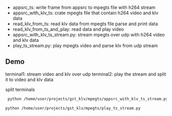 

- appsrc_ts: write frame from appsrc to mpegts file with h264 stream
- appsrc_with_klv_ts: crate mpegts file that contain h264 video and klv data
- read_klv_from_ts: read klv data from mpegts file parse and print data
- read_klv_from_ts_and_play: read data and play video 
- appsrc_with_klv_ts_stream.py: stream mpegts over udp with h264 video and klv data
- play_ts_stream.py: play mpegts video and parse klv from udp stream

## Demo

terminal1: stream video and klv over udp
terminal2: play the stream and split it to video and klv data

split terminals

```bash title="terminal1"
 python /home/user/projects/gst_klv/mpegts/appsrc_with_klv_ts_stream.py
```

```bash title="terminal2"
python /home/user/projects/gst_klv/mpegts/play_ts_stream.py
```